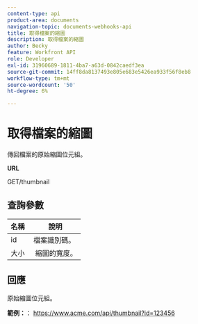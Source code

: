 ```yaml
---
content-type: api
product-area: documents
navigation-topic: documents-webhooks-api
title: 取得檔案的縮圖
description: 取得檔案的縮圖
author: Becky
feature: Workfront API
role: Developer
exl-id: 31960689-1811-4ba7-a63d-0842caedf3ea
source-git-commit: 14ff8da8137493e805e683e5426ea933f56f8eb8
workflow-type: tm+mt
source-wordcount: '50'
ht-degree: 6%

---
```



# 取得檔案的縮圖

傳回檔案的原始縮圖位元組。

**URL**

GET/thumbnail

## 查詢參數

| 名稱  | 說明 |
|---|---|
| id  | 檔案識別碼。 |
| 大小  |  縮圖的寬度。 |


## 回應

原始縮圖位元組。

**範例：**： https://www.acme.com/api/thumbnail?id=123456
